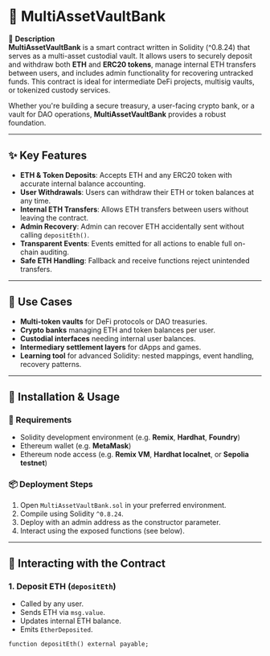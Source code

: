 # 🏦 MultiAssetVaultBank

📖 **Description**  
**MultiAssetVaultBank** is a smart contract written in Solidity (^0.8.24) that serves as a multi-asset custodial vault. It allows users to securely deposit and withdraw both **ETH** and **ERC20 tokens**, manage internal ETH transfers between users, and includes admin functionality for recovering untracked funds. This contract is ideal for intermediate DeFi projects, multisig vaults, or tokenized custody services.

Whether you're building a secure treasury, a user-facing crypto bank, or a vault for DAO operations, **MultiAssetVaultBank** provides a robust foundation.

---

## ✨ Key Features

- **ETH & Token Deposits**: Accepts ETH and any ERC20 token with accurate internal balance accounting.
- **User Withdrawals**: Users can withdraw their ETH or token balances at any time.
- **Internal ETH Transfers**: Allows ETH transfers between users without leaving the contract.
- **Admin Recovery**: Admin can recover ETH accidentally sent without calling `depositEth()`.
- **Transparent Events**: Events emitted for all actions to enable full on-chain auditing.
- **Safe ETH Handling**: Fallback and receive functions reject unintended transfers.

---

## 💼 Use Cases

- **Multi-token vaults** for DeFi protocols or DAO treasuries.
- **Crypto banks** managing ETH and token balances per user.
- **Custodial interfaces** needing internal user balances.
- **Intermediary settlement layers** for dApps and games.
- **Learning tool** for advanced Solidity: nested mappings, event handling, recovery patterns.

---

## 🚀 Installation & Usage

### 🧱 Requirements

- Solidity development environment (e.g. **Remix**, **Hardhat**, **Foundry**)
- Ethereum wallet (e.g. **MetaMask**)
- Ethereum node access (e.g. **Remix VM**, **Hardhat localnet**, or **Sepolia testnet**)

### 📦 Deployment Steps

1. Open `MultiAssetVaultBank.sol` in your preferred environment.
2. Compile using Solidity `^0.8.24`.
3. Deploy with an admin address as the constructor parameter.
4. Interact using the exposed functions (see below).

---

## 💬 Interacting with the Contract

### 1. Deposit ETH (`depositEth`)
- Called by any user.
- Sends ETH via `msg.value`.
- Updates internal ETH balance.
- Emits `EtherDeposited`.

```solidity
function depositEth() external payable;

